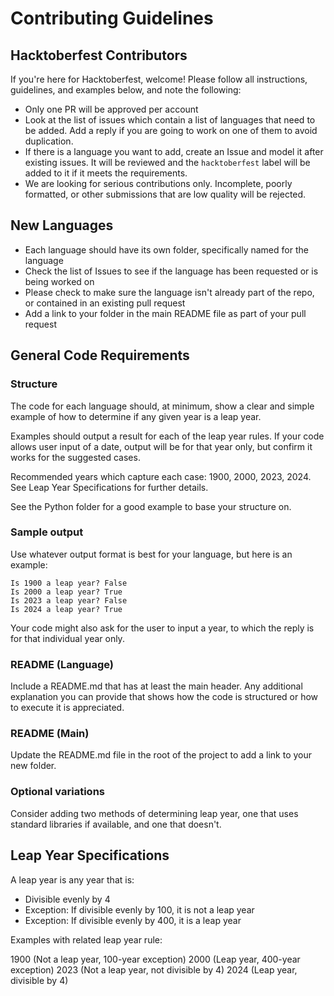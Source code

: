 # Contributing Guidelines

## Hacktoberfest Contributors

If you're here for Hacktoberfest, welcome! Please follow all instructions, guidelines, and examples below, and note the following:

* Only one PR will be approved per account
* Look at the list of issues which contain a list of languages that need to be added. Add a reply if you are going to work on one of them to avoid duplication.
* If there is a language you want to add, create an Issue and model it after existing issues. It will be reviewed and the `hacktoberfest` label will be added to it if it meets the requirements.
* We are looking for serious contributions only. Incomplete, poorly formatted, or other submissions that are low quality will be rejected.

## New Languages

* Each language should have its own folder, specifically named for the language
* Check the list of Issues to see if the language has been requested or is being worked on
* Please check to make sure the language isn't already part of the repo, or contained in an existing pull request
* Add a link to your folder in the main README file as part of your pull request

## General Code Requirements

### Structure

The code for each language should, at minimum, show a clear and simple example of how to determine if any given year is a leap year.

Examples should output a result for each of the leap year rules. If your code allows user input of a date, output will be for that year only, but confirm it works for the suggested cases.

Recommended years which capture each case: 1900, 2000, 2023, 2024. See Leap Year Specifications for further details.

See the Python folder for a good example to base your structure on.

### Sample output

Use whatever output format is best for your language, but here is an example:

```
Is 1900 a leap year? False
Is 2000 a leap year? True
Is 2023 a leap year? False
Is 2024 a leap year? True
```

Your code might also ask for the user to input a year, to which the reply is for that individual year only.

### README (Language)

Include a README.md that has at least the main header. Any additional explanation you can provide that shows how the code is structured or how to execute it is appreciated.

### README (Main)

Update the README.md file in the root of the project to add a link to your new folder.

### Optional variations

Consider adding two methods of determining leap year, one that uses standard libraries if available, and one that doesn't.

## Leap Year Specifications

A leap year is any year that is:

* Divisible evenly by 4
* Exception: If divisible evenly by 100, it is not a leap year
* Exception: If divisible evenly by 400, it is a leap year

Examples with related leap year rule:

1900 (Not a leap year, 100-year exception)
2000 (Leap year, 400-year exception)
2023 (Not a leap year, not divisible by 4)
2024 (Leap year, divisible by 4)
